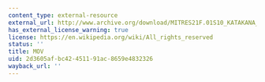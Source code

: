 ```yaml
---
content_type: external-resource
external_url: http://www.archive.org/download/MITRES21F.01S10_KATAKANA_EXERCISES/1c13.mov
has_external_license_warning: true
license: https://en.wikipedia.org/wiki/All_rights_reserved
status: ''
title: MOV
uid: 2d3605af-bc42-4511-91ac-8659e4832326
wayback_url: ''
---
```

